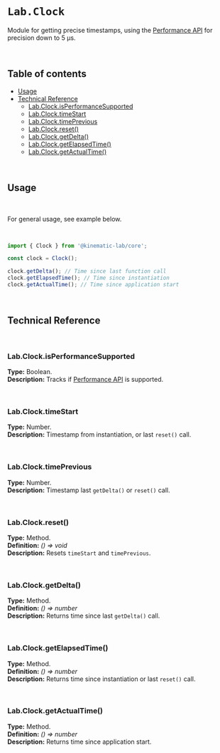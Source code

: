 # `Lab.Clock` <!-- omit in toc -->

Module for getting precise timestamps, using the [Performance API](https://developer.mozilla.org/en-US/docs/Web/API/Performance) for precision down to 5 μs.

<br />

## Table of contents <!-- omit in toc -->

-   [Usage](#usage)
-   [Technical Reference](#technical-reference)
    -   [Lab.Clock.isPerformanceSupported](#labclockisperformancesupported)
    -   [Lab.Clock.timeStart](#labclocktimestart)
    -   [Lab.Clock.timePrevious](#labclocktimeprevious)
    -   [Lab.Clock.reset()](#labclockreset)
    -   [Lab.Clock.getDelta()](#labclockgetdelta)
    -   [Lab.Clock.getElapsedTime()](#labclockgetelapsedtime)
    -   [Lab.Clock.getActualTime()](#labclockgetactualtime)

<br />

## Usage

<br />

For general usage, see example below.

<br />

```javascript
import { Clock } from '@kinematic-lab/core';

const clock = Clock();

clock.getDelta(); // Time since last function call
clock.getElapsedTime(); // Time since instantiation
clock.getActualTime(); // Time since application start
```

<br />

## Technical Reference

<br />

### Lab.Clock.isPerformanceSupported

**Type:** Boolean.<br />
**Description:** Tracks if [Performance API](https://developer.mozilla.org/en-US/docs/Web/API/Performance) is supported.

<br />

### Lab.Clock.timeStart

**Type:** Number.<br />
**Description:** Timestamp from instantiation, or last `reset()` call.

<br />

### Lab.Clock.timePrevious

**Type:** Number.<br />
**Description:** Timestamp last `getDelta()` or `reset()` call.

<br />

### Lab.Clock.reset()

**Type:** Method.<br />
**Definition:** _() => void_<br />
**Description:** Resets `timeStart` and `timePrevious`.

<br />

### Lab.Clock.getDelta()

**Type:** Method.<br />
**Definition:** _() => number_<br />
**Description:** Returns time since last `getDelta()` call.

<br />

### Lab.Clock.getElapsedTime()

**Type:** Method.<br />
**Definition:** _() => number_<br />
**Description:** Returns time since instantiation or last `reset()` call.

<br />

### Lab.Clock.getActualTime()

**Type:** Method.<br />
**Definition:** _() => number_<br />
**Description:** Returns time since application start.
